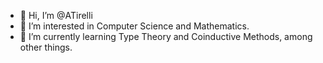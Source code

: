 - 👋 Hi, I’m @ATirelli
- 👀 I’m interested in Computer Science and Mathematics.
- 🌱 I’m currently learning Type Theory and Coinductive Methods, among other things.

<!---
ATirelli/ATirelli is a ✨ special ✨ repository because its `README.md` (this file) appears on your GitHub profile.
You can click the Preview link to take a look at your changes.
--->
